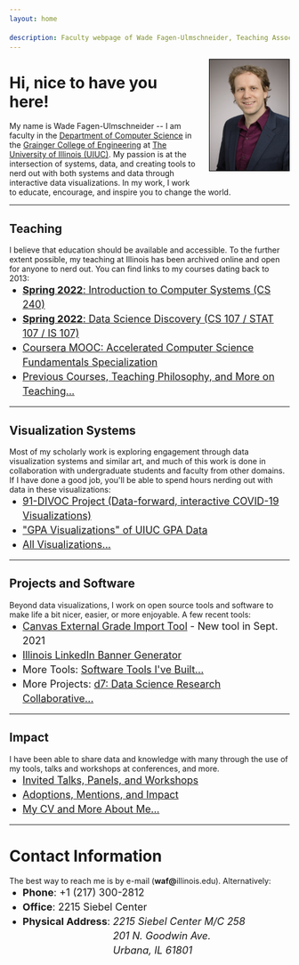 ```yaml
---
layout: home

description: Faculty webpage of Wade Fagen-Ulmschneider, Teaching Associate Professor of Computer Science at The University of Illinois
---
```


<style>
.ion { margin-right: 3px; }

.main-card {
  border: solid 1px hsl(173, 30%, 50%);
  padding: 10px;
  padding-bottom: 0px;
  background-color: hsl(173, 3%, 97%);
}

p + ul {
  margin-top: -14px;
}

li {
  font-size: 18px;
  line-height: 26px;
}
</style>




<img alt="Wade Fagen-Ulmschneider" src="/static/images/fagen-ulmschneider.jpg" style="max-height: 200px; float: right; border: solid 1px black; margin-left: 20px; margin-bottom: 20px;">

# Hi, nice to have you here!

My name is Wade Fagen-Ulmschneider -- I am faculty in the [Department of Computer Science](https://cs.illinois.edu/) in the [Grainger College of Engineering](https://grainger.illinois.edu/) at [The University of Illinois (UIUC)](https://illinois.edu/).  My passion is at the intersection of systems, data, and creating tools to nerd out with both systems and data through interactive data visualizations.  In my work, I work to educate, encourage, and inspire you to change the world.

<hr style="clear: both">

<!--
### Quick Links

<style>
.waf-quick-links {
  background-color: white !important;
  
}

.waf-quick-links .topic {
  float: left;
  font-weight: bold;
  clear: both;
}

.waf-quick-links ul {
  list-style: none;
}

.waf-quick-links li {
  float: left;
  padding-left: 10px;
  margin-left: 2px;
}

.waf-quick-links li:before {
  content: '\00BB';
  margin-right: 2px;
}

</style>

<div class="waf-quick-links">
  <div class="topic">Teaching:</div>
  <ul>
    <li>CS 240</li>
    <li>CS/STAT/IS 107</li>
    <li>CS 225</li>
    <li>Previous Courses</li>
    <li>Teaching Philosophy</li>
  </ul>

  <div class="topic">Visualizations:</div>
  <ul>
    <li>91-DIVOC (COVID-19)</li>
    <li>GPA Visualizations</li>
    <li>All Visualizations</li>
  </ul>

  <div class="topic">Projects:</div>
  <ul>
    <li>Illinois LinkedIn Banner</li>
    <li>Computer Generated Music</li>
    <li>All Projects</li>
  </ul>
  <div style="clear: both"></div>
</div>
<hr>
-->

<style>

</style>


## Teaching

I believe that education should be available and accessible.  To the further extent possible, my teaching at Illinois has been archived online and open for anyone to nerd out.  You can find links to my courses dating back to 2013:

- [**Spring 2022**: Introduction to Computer Systems (CS 240)](https://courses.grainger.illinois.edu/cs240/sp2022/)
- [**Spring 2022**: Data Science Discovery (CS 107 / STAT 107 / IS 107)](https://discovery.cs.illinois.edu/stat107-sp22/)
- [Coursera MOOC: Accelerated Computer Science Fundamentals Specialization](https://www.coursera.org/specializations/cs-fundamentals)
- [Previous Courses, Teaching Philosophy, and More on Teaching...](/teaching/)

<hr>

## Visualization Systems

Most of my scholarly work is exploring engagement through data visualization systems and similar art, and much of this work is done in collaboration with undergraduate students and faculty from other domains.  If I have done a good job, you'll be able to spend hours nerding out with data in these visualizations:

- [91-DIVOC Project (Data-forward, interactive COVID-19 Visualizations)](https://91-divoc.com/)
- ["GPA Visualizations" of UIUC GPA Data](/discovery/gpa/)
- [All Visualizations...](/visualizations/)

<hr>

## Projects and Software

Beyond data visualizations, I work on open source tools and software to make life a bit nicer, easier, or more enjoyable.  A few recent tools:

- [Canvas External Grade Import Tool](/tools/Canvas-External-Grade-Import-Tool/) - New tool in Sept. 2021
- [Illinois LinkedIn Banner Generator](https://d7.cs.illinois.edu/projects/linkedin-banner-image/generate/)
- More Tools: [Software Tools I've Built...](/tools/)
- More Projects: [d7: Data Science Research Collaborative...](http://d7.cs.illinois.edu/visualizations/)

<!-- - [All Projects and Software...](https://queue.illinois.edu/projects/) -->

<hr>

## Impact

I have been able to share data and knowledge with many through the use of my tools, talks and workshops at conferences, and more.

- [Invited Talks, Panels, and Workshops](/talks/)
- [Adoptions, Mentions, and Impact](/impact/)
- [My CV and More About Me...](/about/)

<hr>


# Contact Information
<p>
  The best way to reach me is by e-mail (<b>waf@</b>illinois.edu).  Alternatively:
</p>
<ul>
  <li><b>Phone</b>: +1 (217) 300-2812</li>
  <li><b>Office</b>: 2215 Siebel Center</li>
  <li>
    <div>
      <b>Physical Address</b>:
      <address style="display: inline-table;">
        2215 Siebel Center M/C 258<br>
        201 N. Goodwin Ave.<br>
        Urbana, IL 61801
      </address>
    </div>
  </li>
</ul>

